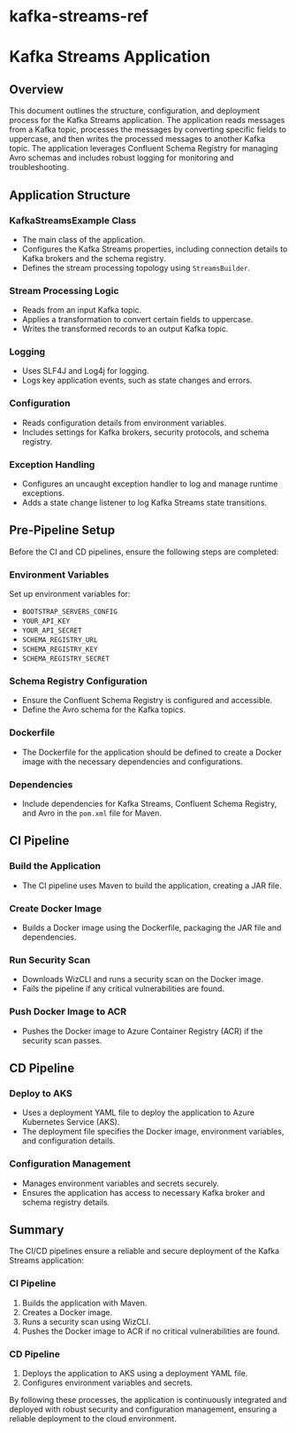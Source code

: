 # kafka-streams-ref
# Kafka Streams Application

## Overview

This document outlines the structure, configuration, and deployment process for the Kafka Streams application. The application reads messages from a Kafka topic, processes the messages by converting specific fields to uppercase, and then writes the processed messages to another Kafka topic. The application leverages Confluent Schema Registry for managing Avro schemas and includes robust logging for monitoring and troubleshooting.

## Application Structure

### KafkaStreamsExample Class

- The main class of the application.
- Configures the Kafka Streams properties, including connection details to Kafka brokers and the schema registry.
- Defines the stream processing topology using `StreamsBuilder`.

### Stream Processing Logic

- Reads from an input Kafka topic.
- Applies a transformation to convert certain fields to uppercase.
- Writes the transformed records to an output Kafka topic.

### Logging

- Uses SLF4J and Log4j for logging.
- Logs key application events, such as state changes and errors.

### Configuration

- Reads configuration details from environment variables.
- Includes settings for Kafka brokers, security protocols, and schema registry.

### Exception Handling

- Configures an uncaught exception handler to log and manage runtime exceptions.
- Adds a state change listener to log Kafka Streams state transitions.

## Pre-Pipeline Setup

Before the CI and CD pipelines, ensure the following steps are completed:

### Environment Variables

Set up environment variables for:
- `BOOTSTRAP_SERVERS_CONFIG`
- `YOUR_API_KEY`
- `YOUR_API_SECRET`
- `SCHEMA_REGISTRY_URL`
- `SCHEMA_REGISTRY_KEY`
- `SCHEMA_REGISTRY_SECRET`

### Schema Registry Configuration

- Ensure the Confluent Schema Registry is configured and accessible.
- Define the Avro schema for the Kafka topics.

### Dockerfile

- The Dockerfile for the application should be defined to create a Docker image with the necessary dependencies and configurations.

### Dependencies

- Include dependencies for Kafka Streams, Confluent Schema Registry, and Avro in the `pom.xml` file for Maven.

## CI Pipeline

### Build the Application

- The CI pipeline uses Maven to build the application, creating a JAR file.

### Create Docker Image

- Builds a Docker image using the Dockerfile, packaging the JAR file and dependencies.

### Run Security Scan

- Downloads WizCLI and runs a security scan on the Docker image.
- Fails the pipeline if any critical vulnerabilities are found.

### Push Docker Image to ACR

- Pushes the Docker image to Azure Container Registry (ACR) if the security scan passes.

## CD Pipeline

### Deploy to AKS

- Uses a deployment YAML file to deploy the application to Azure Kubernetes Service (AKS).
- The deployment file specifies the Docker image, environment variables, and configuration details.

### Configuration Management

- Manages environment variables and secrets securely.
- Ensures the application has access to necessary Kafka broker and schema registry details.

## Summary

The CI/CD pipelines ensure a reliable and secure deployment of the Kafka Streams application:

### CI Pipeline

1. Builds the application with Maven.
2. Creates a Docker image.
3. Runs a security scan using WizCLI.
4. Pushes the Docker image to ACR if no critical vulnerabilities are found.

### CD Pipeline

1. Deploys the application to AKS using a deployment YAML file.
2. Configures environment variables and secrets.

By following these processes, the application is continuously integrated and deployed with robust security and configuration management, ensuring a reliable deployment to the cloud environment.
